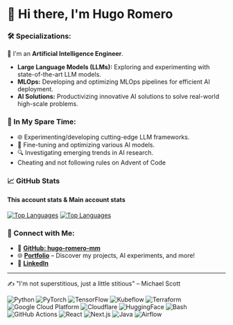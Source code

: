 # 👋 Hi there, I'm Hugo Romero

### 🛠️ Specializations:
🤖 I'm an **Artificial Intelligence Engineer**.
- **Large Language Models (LLMs):** Exploring and experimenting with state-of-the-art LLM models.
- **MLOps:** Developing and optimizing MLOps pipelines for efficient AI deployment.
- **AI Solutions:** Productivizing innovative AI solutions to solve real-world high-scale problems.

### 🌱 In My Spare Time:
- 🌐 Experimenting/developing cutting-edge LLM frameworks.
- 🎯 Fine-tuning and optimizing various AI models.
- 🔍 Investigating emerging trends in AI research.
- Cheating and not following rules on Advent of Code

### 📈 GitHub Stats

#### **This account stats & Main account stats**
[![Top Languages](https://github-readme-stats.vercel.app/api/top-langs/?username=hugoromerorico&layout=compact&theme=radical)](https://github.com/hugoromerorico)
[![Top Languages](https://github-readme-stats.vercel.app/api/top-langs/?username=hugo-romero-mm&layout=compact&theme=radical)](https://github.com/hugo-romero-mm)

### 🔗 Connect with Me:
- 🐙 **[GitHub: hugo-romero-mm](https://github.com/hugo-romero-mm)**
- 🌐 **[Portfolio](https://hugoromerorico.github.io/)** – Discover my projects, AI experiments, and more!
- 🔗 **[LinkedIn](https://www.linkedin.com/in/hugo-romero-rico/)**

---

✍️ "I'm not superstitious, just a little stitious" – Michael Scott

![Python](https://img.shields.io/badge/Python-3776AB?style=flat&logo=python&logoColor=white)
![PyTorch](https://img.shields.io/badge/PyTorch-EE4C2C?style=flat&logo=pytorch&logoColor=white)
![TensorFlow](https://img.shields.io/badge/TensorFlow-FF6F00?style=flat&logo=tensorflow&logoColor=white)
![Kubeflow](https://img.shields.io/badge/Kubeflow-326CE5?style=flat&logo=kubeflow&logoColor=white)
![Terraform](https://img.shields.io/badge/Terraform-623CE4?style=flat&logo=terraform&logoColor=white)
![Google Cloud Platform](https://img.shields.io/badge/Google%20Cloud%20Platform-4285F4?style=flat&logo=google-cloud&logoColor=white)
![Cloudflare](https://img.shields.io/badge/Cloudflare-F38020?style=flat&logo=cloudflare&logoColor=white)
![HuggingFace](https://img.shields.io/badge/HuggingFace-F6681C?style=flat&logo=huggingface&logoColor=white)
![Bash](https://img.shields.io/badge/Bash-4EAA25?style=flat&logo=gnu-bash&logoColor=white)
![GitHub Actions](https://img.shields.io/badge/GitHub_Actions-2088FF?style=flat&logo=github-actions&logoColor=white)
![React](https://img.shields.io/badge/React-61DAFB?style=flat&logo=react&logoColor=black)
![Next.js](https://img.shields.io/badge/Next.js-000000?style=flat&logo=next.js&logoColor=white)
![Java](https://img.shields.io/badge/Java-007396?style=flat&logo=java&logoColor=white)
![Airflow](https://img.shields.io/badge/Airflow-017CEE?style=flat&logo=apache-airflow&logoColor=white)
